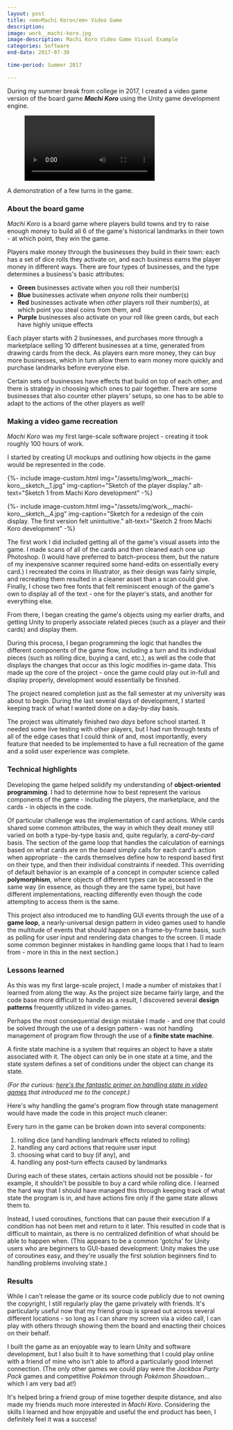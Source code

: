 ```yaml
---
layout: post
title: <em>Machi Koro</em> Video Game
description: 
image: work__machi-koro.jpg
image-description: Machi Koro Video Game Visual Example
categories: Software
end-date: 2017-07-30

time-period: Summer 2017

---
```


During my summer break from college in 2017, I created a video game version of the board game ***Machi Koro*** using the Unity game development engine.

<div class="video-custom">
    <figure>
        <video controls>
            <source src="/assets/video/machi-koro-demo-video.mp4" type="video/mp4">
            <p>Uh-oh - your browser doesn't support this HTML5 video!</p>
        </video>
    </figure>
    <figcaption>A demonstration of a few turns in the game.</figcaption>
</div>

### About the board game

*Machi Koro* is a board game where players build towns and try to raise enough money to build all 6 of the game's historical landmarks in their town - at which point, they win the game. 

Players make money through the businesses they build in their town: each has a set of dice rolls they activate on, and each business earns the player money in different ways. There are four types of businesses, and the type determines a business's basic attributes:
- **Green** businesses activate when you roll their number(s)
- **Blue** businesses activate when *anyone* rolls their number(s)
- **Red** businesses activate when *other* players roll their number(s), at which point you steal coins from them, and
- **Purple** businesses also activate on your roll like green cards, but each have highly unique effects

Each player starts with 2 businesses, and purchases more through a marketplace selling 10 different businesses at a time, generated from drawing cards from the deck. As players earn more money, they can buy more businesses, which in turn allow them to earn money more quickly and purchase landmarks before everyone else.

Certain sets of businesses have effects that build on top of each other, and there is strategy in choosing which ones to pair together. There are some businesses that also counter other players' setups, so one has to be able to adapt to the actions of the other players as well!

### Making a video game recreation

*Machi Koro* was my first large-scale software project - creating it took roughly 100 hours of work. 

I started by creating UI mockups and outlining how objects in the game would be represented in the code.

<figcaption></figcaption>
{%- include image-custom.html img="/assets/img/work__machi-koro__sketch__1.jpg" img-caption="Sketch of the player display." alt-text="Sketch 1 from Machi Koro development" -%}

{%- include image-custom.html img="/assets/img/work__machi-koro__sketch__4.jpg" img-caption="Sketch for a redesign of the coin display. The first version felt unintuitive." alt-text="Sketch 2 from Machi Koro development" -%}

The first work I did included getting all of the game's visual assets into the game. I made scans of all of the cards and then cleaned each one up Photoshop. (I would have preferred to batch-process them, but the nature of my inexpensive scanner required some hand-edits on essentially every card.) I recreated the coins in Illustrator, as their design was fairly simple, and recreating them resulted in a cleaner asset than a scan could give. Finally, I chose two free fonts that felt reminiscent enough of the game's own to display all of the text - one for the player's stats, and another for everything else.

From there, I began creating the game's objects using my earlier drafts, and getting Unity to properly associate related pieces (such as a player and their cards) and display them.

During this process, I began programming the logic that handles the different components of the game flow, including a turn and its individual pieces (such as rolling dice, buying a card, etc.), as well as the code that displays the changes that occur as this logic modifies in-game data. This made up the core of the project - once the game could play out in-full and display properly, development would essentially be finished.

The project neared completion just as the fall semester at my university was about to begin. During the last several days of development, I started keeping track of what I wanted done on a day-by-day basis. 

The project was ultimately finished *two days* before school started. It needed some live testing with other players, but I had run through tests of all of the edge cases that I could think of and, most importantly, every feature that needed to be implemented to have a full recreation of the game and a solid user experience was complete.

### Technical highlights

Developing the game helped solidify my understanding of **object-oriented programming**. I had to determine how to best represent the various components of the game - including the players, the marketplace, and the cards - in objects in the code. 

Of particular challenge was the implementation of card actions. While cards shared some common attributes, the way in which they dealt money still varied on both a type-by-type basis and, quite regularly, a *card-by-card* basis. The section of the game loop that handles the calculation of earnings based on what cards are on the board simply calls for each card's action when appropriate - the cards themselves define how to respond based first on their type, and then their individual constraints if needed. This overriding of default behavior is an example of a concept in computer science called **polymorphism**, where objects of different types can be accessed in the same way (in essence, as though they are the same type), but have different implementations, reacting differently even though the code attempting to access them is the same.

This project also introduced me to handling GUI events through the use of a **game loop**, a nearly-universal design pattern in video games used to handle the multitude of events that should happen on a frame-by-frame basis, such as polling for user input and rendering data changes to the screen. (I made some common beginner mistakes in handling game loops that I had to learn from - more in this in the next section.)

### Lessons learned

As this was my first large-scale project, I made a number of mistakes that I learned from along the way. As the project size became fairly large, and the code base more difficult to handle as a result, I discovered several **design patterns** frequently utilized in video games. 

Perhaps the most consequential design mistake I made - and one that could be solved through the use of a design pattern - was not handling management of program flow through the use of a **finite state machine**.

A finite state machine is a system that requires an object to have a state associated with it. The object can only be in one state at a time, and the state system defines a set of conditions under the object can change its state.

*(For the curious: [here's the fantastic primer on handling state in video games](http://gameprogrammingpatterns.com/state.html) that introduced me to the concept.)*

Here's why handling the game's program flow through state management would have made the code in this project much cleaner:

Every turn in the game can be broken down into several components:
1. rolling dice (and handling landmark effects related to rolling)
2. handling any card actions that require user input
3. choosing what card to buy (if any), and 
4. handling any post-turn effects caused by landmarks 

During each of these states, certain actions should not be possible - for example, it shouldn't be possible to buy a card while rolling dice. I learned the hard way that I should have managed this through keeping track of what state the program is in, and have actions fire only if the game state allows them to. 

Instead, I used coroutines, functions that can pause their execution if a condition has not been met and return to it later. This resulted in code that is difficult to maintain, as there is no centralized definition of what should be able to happen when. (This appears to be a common 'gotcha' for Unity users who are beginners to GUI-based development: Unity makes the use of coroutines easy, and they're usually the first solution beginners find to handling problems involving state.)

### Results

While I can't release the game or its source code publicly due to not owning the copyright, I still regularly play the game privately with friends. It's particularly useful now that my friend group is spread out across several different locations - so long as I can share my screen via a video call, I can play with others through showing them the board and enacting their choices on their behalf.

I built the game as an enjoyable way to learn Unity and software development, but I also built it to have something that I could play online with a friend of mine who isn't able to afford a particularly good Internet connection. (The only other games we could play were the *Jackbox Party Pack* games and competitive *Pokémon* through *Pokémon Showdown*... which I am very bad at!) 

It's helped bring a friend group of mine together despite distance, and also made my friends much more interested in *Machi Koro*. Considering the skills I learned and how enjoyable and useful the end product has been, I definitely feel it was a success!
